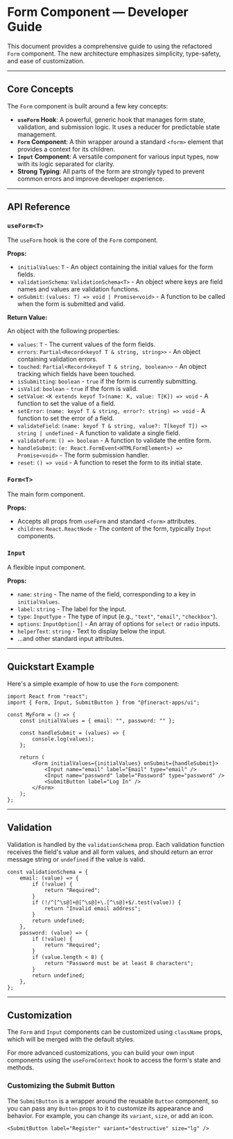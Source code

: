 # Form Component — Developer Guide

This document provides a comprehensive guide to using the refactored `Form` component. The new architecture emphasizes simplicity, type-safety, and ease of customization.

---

## Core Concepts

The `Form` component is built around a few key concepts:

-   **`useForm` Hook**: A powerful, generic hook that manages form state, validation, and submission logic. It uses a reducer for predictable state management.
-   **`Form` Component**: A thin wrapper around a standard `<form>` element that provides a context for its children.
-   **`Input` Component**: A versatile component for various input types, now with its logic separated for clarity.
-   **Strong Typing**: All parts of the form are strongly typed to prevent common errors and improve developer experience.

---

## API Reference

### `useForm<T>`

The `useForm` hook is the core of the `Form` component.

**Props:**

-   `initialValues`: `T` - An object containing the initial values for the form fields.
-   `validationSchema`: `ValidationSchema<T>` - An object where keys are field names and values are validation functions.
-   `onSubmit`: `(values: T) => void | Promise<void>` - A function to be called when the form is submitted and valid.

**Return Value:**

An object with the following properties:

-   `values`: `T` - The current values of the form fields.
-   `errors`: `Partial<Record<keyof T & string, string>>` - An object containing validation errors.
-   `touched`: `Partial<Record<keyof T & string, boolean>>` - An object tracking which fields have been touched.
-   `isSubmitting`: `boolean` - `true` if the form is currently submitting.
-   `isValid`: `boolean` - `true` if the form is valid.
-   `setValue`: `<K extends keyof T>(name: K, value: T[K]) => void` - A function to set the value of a field.
-   `setError`: `(name: keyof T & string, error?: string) => void` - A function to set the error of a field.
-   `validateField`: `(name: keyof T & string, value?: T[keyof T]) => string | undefined` - A function to validate a single field.
-   `validateForm`: `() => boolean` - A function to validate the entire form.
-   `handleSubmit`: `(e: React.FormEvent<HTMLFormElement>) => Promise<void>` - The form submission handler.
-   `reset`: `() => void` - A function to reset the form to its initial state.

### `Form<T>`

The main form component.

**Props:**

-   Accepts all props from `useForm` and standard `<form>` attributes.
-   `children`: `React.ReactNode` - The content of the form, typically `Input` components.

### `Input`

A flexible input component.

**Props:**

-   `name`: `string` - The name of the field, corresponding to a key in `initialValues`.
-   `label`: `string` - The label for the input.
-   `type`: `InputType` - The type of input (e.g., `"text"`, `"email"`, `"checkbox"`).
-   `options`: `InputOption[]` - An array of options for `select` or `radio` inputs.
-   `helperText`: `string` - Text to display below the input.
-   ...and other standard input attributes.

---

## Quickstart Example

Here's a simple example of how to use the `Form` component:

```tsx
import React from "react";
import { Form, Input, SubmitButton } from "@fineract-apps/ui";

const MyForm = () => {
	const initialValues = { email: "", password: "" };

	const handleSubmit = (values) => {
		console.log(values);
	};

	return (
		<Form initialValues={initialValues} onSubmit={handleSubmit}>
			<Input name="email" label="Email" type="email" />
			<Input name="password" label="Password" type="password" />
			<SubmitButton label="Log In" />
		</Form>
	);
};
```

---

## Validation

Validation is handled by the `validationSchema` prop. Each validation function receives the field's value and all form values, and should return an error message string or `undefined` if the value is valid.

```tsx
const validationSchema = {
	email: (value) => {
		if (!value) {
			return "Required";
		}
		if (!/^[^\s@]+@[^\s@]+\.[^\s@]+$/.test(value)) {
			return "Invalid email address";
		}
		return undefined;
	},
	password: (value) => {
		if (!value) {
			return "Required";
		}
		if (value.length < 8) {
			return "Password must be at least 8 characters";
		}
		return undefined;
	},
};
```

---

## Customization

The `Form` and `Input` components can be customized using `className` props, which will be merged with the default styles.

For more advanced customizations, you can build your own input components using the `useFormContext` hook to access the form's state and methods.

### Customizing the Submit Button

The `SubmitButton` is a wrapper around the reusable `Button` component, so you can pass any `Button` props to it to customize its appearance and behavior. For example, you can change its `variant`, `size`, or add an icon.

```tsx
<SubmitButton label="Register" variant="destructive" size="lg" />
```
